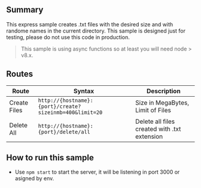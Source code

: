 ## Summary

This express sample creates .txt files with the desired size and with randome names in the current directory.
This sample is designed just for testing, please do not use this code in production.

>This sample is using async functions so at least you will need node > v8.x.

## Routes

| Route        | Syntax                                                  | Description                                  |
| -----------  | -----------------------------------------------------   | ---------------------------------------------
| Create Files | `http://{hostname}:{port}/create?sizeinmb=400&limit=20` | Size in MegaBytes, Limit of Files            |
| Delete All   | `http://{hostname}:{port}/delete/all`                   | Delete all files created with .txt extension |

## How to run this sample
- Use `npm start` to start the server, it will be listening in port 3000 or asigned by env.